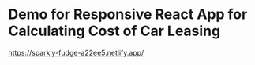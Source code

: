 # Demo for Responsive React App for Calculating Cost of Car Leasing

https://sparkly-fudge-a22ee5.netlify.app/
